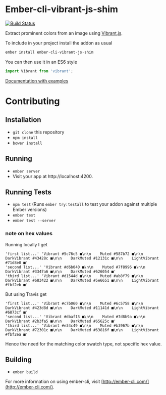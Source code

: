 # Ember-cli-vibrant-js-shim

[![Build Status](https://travis-ci.org/chrism/ember-cli-vibrant-js-shim.svg?branch=master)](https://travis-ci.org/chrism/ember-cli-vibrant-js-shim)

Extract prominent colors from an image using [Vibrant.js](http://jariz.github.io/vibrant.js/).

To include in your project install the addon as usual

```js
ember install ember-cli-vibrant-js-shim
```

You can then use it in an ES6 style

```js
import Vibrant from 'vibrant';
```

[Documentation with examples](http://chrismasters.net/ember-cli-vibrant-js-shim/)

# Contributing

## Installation

* `git clone` this repository
* `npm install`
* `bower install`

## Running

* `ember server`
* Visit your app at http://localhost:4200.

## Running Tests

* `npm test` (Runs `ember try:testall` to test your addon against multiple Ember versions)
* `ember test`
* `ember test --server`

### note on hex values

Running locally I get

```
'first list...' 'Vibrant #5c76c5 ■\n\n    Muted #587b72 ■\n\n    DarkVibrant #43428c ■\n\n    DarkMuted #12131c ■\n\n    LightVibrant #71d8e0 ■'
'second list...' 'Vibrant #d6b040 ■\n\n    Muted #7f8996 ■\n\n    DarkVibrant #3347a6 ■\n\n    DarkMuted #626054 ■'
'third list...' 'Vibrant #d1544d ■\n\n    Muted #ab8f79 ■\n\n    DarkVibrant #683422 ■\n\n    DarkMuted #5e6651 ■\n\n    LightVibrant #fbf2eb ■'
```

But using Travis get

```
'first list...' 'Vibrant #c7b060 ■\n\n    Muted #6c5758 ■\n\n    DarkVibrant #423d8d ■\n\n    DarkMuted #11141d ■\n\n    LightVibrant #6873cf ■'
'second list...' 'Vibrant #dbaf13 ■\n\n    Muted #7d8b9a ■\n\n    DarkVibrant #2b3fa5 ■\n\n    DarkMuted #65625c ■'
'third list...' 'Vibrant #e34c49 ■\n\n    Muted #b3967b ■\n\n    DarkVibrant #72301c ■\n\n    DarkMuted #63816f ■\n\n    LightVibrant #fbf2ea ■'
```

Hence the need for the matching color swatch type, not specific hex value.

## Building

* `ember build`

For more information on using ember-cli, visit [http://ember-cli.com/](http://ember-cli.com/).
